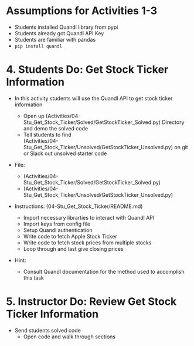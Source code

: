 # Assumptions for Activities 1-3
* Students installed Quandl library from pypi
* Students already got Quandl API Key
* Students are familiar with pandas 
* `pip install quandl`

# 4. Students Do: Get Stock Ticker Information
* In this activity students will use the Quandl API to get stock ticker
information
  * Open up (Activities/04-Stu_Get_Stock_Ticker/Solved/GetStockTicker_Solved.py)
  Directory and demo the solved code
  * Tell students to find  
  (Activities/04-Stu_Get_Stock_Ticker/Unsolved/GetStockTicker_Unsolved.py) on git or Slack
  out unsolved starter code

* File:
  * (Activities/04-Stu_Get_Stock_Ticker/Solved/GetStockTicker_Solved.py)
  * (Activities/04-Stu_Get_Stock_Ticker/Unsolved/GetStockTicker_Unsolved.py)

* Instructions: (04-Stu_Get_Stock_Ticker/README.md)
  * Import necessary librarties to interact with Quandl API
  * Import keys from config file
  * Setup Quandl authentication 
  * Write code to fetch Apple Stock Ticker
  * Write code to fetch stock prices from multiple stocks
  * Loop through and last give closing prices

* Hint:
  * Consult Quandl documentation for the method used to accomplish this task

# 5. Instructor Do: Review Get Stock Ticker Information

* Send students solved code
  * Open code and walk through sections

